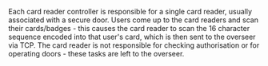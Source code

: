 Each card reader controller is responsible for a single card reader, usually associated with a secure door. Users come up to the card readers and scan their cards/badges - this causes the card reader to scan the 16 character sequence encoded into that user's card, which is then sent to the overseer via TCP. The card reader is not responsible for checking authorisation or for operating doors - these tasks are left to the overseer.
